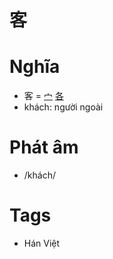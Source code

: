 # 客

# Nghĩa
* 客 = [宀](宀.md) [各](各.md)
* khách: người ngoài

# Phát âm
* /khách/

# Tags
* Hán Việt

<script>window.HANZI_FIELD='客';</script>
